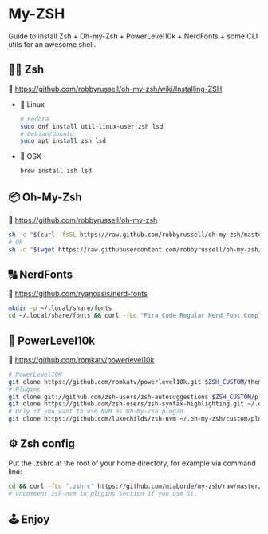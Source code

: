 # My-ZSH

Guide to install Zsh + Oh-my-Zsh + PowerLevel10k + NerdFonts + some CLI utils for an awesome shell.

## 👨‍💻 Zsh

📖 https://github.com/robbyrussell/oh-my-zsh/wiki/Installing-ZSH

- 🐧 Linux
  ```bash
  # Fedora
  sudo dnf install util-linux-user zsh lsd
  # Debian/Ubuntu
  sudo apt install zsh lsd
  ```
- 🍎 OSX
  ```bash
  brew install zsh lsd
  ```

## 📦 Oh-My-Zsh

📖 https://github.com/robbyrussell/oh-my-zsh

```bash
sh -c "$(curl -fsSL https://raw.github.com/robbyrussell/oh-my-zsh/master/tools/install.sh)"
# OR
sh -c "$(wget https://raw.githubusercontent.com/robbyrussell/oh-my-zsh/master/tools/install.sh -O -)"
```

## 🔠 NerdFonts

📖 https://github.com/ryanoasis/nerd-fonts

```bash
mkdir -p ~/.local/share/fonts
cd ~/.local/share/fonts && curl -fLo "Fira Code Regular Nerd Font Complete.ttf" https://github.com/ryanoasis/nerd-fonts/raw/master/patched-fonts/FiraCode/Regular/complete/Fira%20Code%20Regular%20Nerd%20Font%20Complete.ttf
```

## 💪 PowerLevel10k

📖 https://github.com/romkatv/powerlevel10k

```bash
# PowerLevel10K
git clone https://github.com/romkatv/powerlevel10k.git $ZSH_CUSTOM/themes/powerlevel10k
# Plugins
git clone git://github.com/zsh-users/zsh-autosuggestions $ZSH_CUSTOM/plugins/zsh-autosuggestions
git clone https://github.com/zsh-users/zsh-syntax-highlighting.git ~/.oh-my-zsh/custom/plugins/zsh-syntax-highlighting
# Only if you want to use NVM as Oh-My-Zsh plugin
git clone https://github.com/lukechilds/zsh-nvm ~/.oh-my-zsh/custom/plugins/zsh-nvm
```

## ⚙️ Zsh config

Put the .zshrc at the root of your home directory, for example via command line:

```bash
cd && curl -fLo ".zshrc" https://github.com/miaborde/my-zsh/raw/master/.zshrc
# uncomment zsh-nvm in plugins section if you use it.
```

## 🕹 Enjoy
